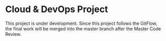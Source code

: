 # Cloud & DevOps Project
This project is under development. Since this project follows the GitFlow, the final work will be merged into the master branch after the Master Code Review.
